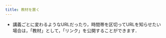 ```yaml
---
title: 教材を置く
---
```


* 講義ごとに変わるようなURLだったり，時間帯を区切ってURLを知らせたい場合は，「教材」として，「リンク」を公開することができます．

<!--
 毎回のZoomのURLを教材のリンク機能で置く場合の説明
 Zoomの録画を置くのはお勧めしない
 他の公開方法 (lecture.ecc, Google Drive) との比較
-->
